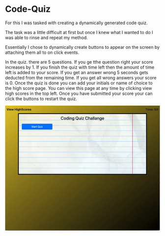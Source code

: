 # Code-Quiz

For this I was tasked with creating a dynamically generated code quiz.

The task was a little difficult at first but once I knew what I wanted to do I was able to rinse and repeat my method.

Essentially I chose to dynamically create buttons to appear on the screen by attaching them all to on click events.

In the quiz. there are 5 questions. If you ge tthe question right your score increases by 1. If you finish the quiz with time left then the amount of time left is added to your score. If you get an answer wrong 5 seconds gets deducted from the remaining time. If you get all wrong answers your score is 0. Once the quiz is done you can add your initials or name of choice to the high score page. You can view this page at any time by clicking view high scores in the top left. Once you have submitted your score your can click the buttons to restart the quiz.


![screen-gif](./assets/images/Code-Quiz.gif)